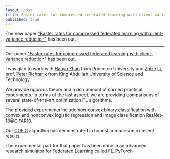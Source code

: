 ```yaml
---
layout: post
title: Faster rates for compressed federated learning with client-variance reduction
published: true
---
```


The new paper ["Faster rates for compressed federated learning with client-variance reduction"](https://arxiv.org/abs/2112.13097) has been out.

---

Our paper ["Faster rates for compressed federated learning with client-variance reduction"](https://arxiv.org/abs/2112.13097) has been out.


I was glad to work with [Haoyu Zhao](https://hyzhao.me/) from Princeton University and [Zhize Li](https://zhizeli.github.io/), prof. [Peter Richtarik](https://richtarik.org/) from King Abdullah University of Science and Technology.

We provide rigorous theory and a rich amount of carried practical experiments. In terms of the last aspect, we are providing comparisons of several state-of-the-art optimization FL algorithms.

The provided experiments include non-convex binary classification with convex and nonconvex logistic regression and Image classification ResNet-18@CIFAR10.

Our [COFIG](https://arxiv.org/abs/2112.13097) algorithm has demonstrated in honest comparison excellent results.

The experimental part for that paper has been done in an advanced research simulator for Federated Learning called [FL_PyTorch](https://dl.acm.org/doi/10.1145/3488659.3493775)
